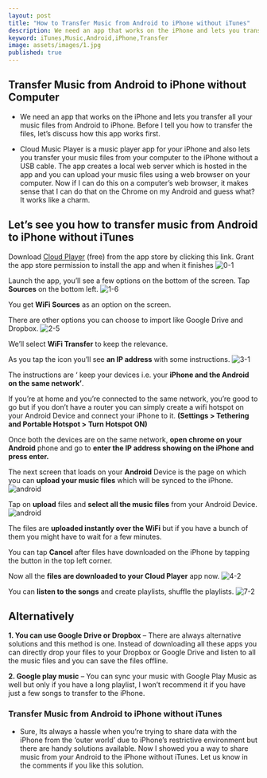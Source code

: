 ```yaml
---
layout: post
title: "How to Transfer Music from Android to iPhone without iTunes"
description: We need an app that works on the iPhone and lets you transfer all your music files from Android to iPhone
keyword: iTunes,Music,Android,iPhone,Transfer
image: assets/images/1.jpg
published: true
---
```


## Transfer Music from Android to iPhone without Computer
* We need an app that works on the iPhone and lets you transfer all your music files from Android to iPhone. Before I tell you how to transfer the files, let’s discuss how this app works first.

* Cloud Music Player is a music player app for your iPhone and also lets you transfer your music files from your computer to the iPhone without a USB cable. The app creates a local web server which is hosted in the app and you can upload your music files using a web browser on your computer. Now if I can do this on a computer’s web browser, it makes sense that I can do that on the Chrome on my Android and guess what? It works like a charm.

## Let’s see you how to transfer music from Android to iPhone without iTunes

Download [Cloud Player](https://itunes.apple.com/us/app/cloud-music-player-listener/id1054011814?mt=8) (free) from the app store by clicking this link. Grant the app store permission to install the app and when it finishes
![0-1](assets/images/0-1.jpg)

Launch the app, you’ll see a few options on the bottom of the screen. Tap **Sources** on the bottom left.
![1-6](assets/images/1-6.jpg)

You get **WiFi Sources** as an option on the screen.

There are other options you can choose to import like Google Drive and Dropbox.
![2-5](assets/images/2-5.jpg)

We’ll select **WiFi Transfer** to keep the relevance.

As you tap the icon you’ll see **an IP address** with some instructions.
![3-1](assets/images/3-1.jpg)

The instructions are ‘ keep your devices i.e. your **iPhone and the Android on the same network’**.

If you’re at home and you’re connected to the same network, you’re good to go but if you don’t have a router you can simply create a wifi hotspot on your Android Device and connect your iPhone to it. **(Settings > Tethering and Portable Hotspot > Turn Hotspot ON)**

Once both the devices are on the same network, **open chrome on your Android** phone and go to **enter the IP address showing on the iPhone and press enter.**

The next screen that loads on your **Android** Device is the page on which you can **upload your music files** which will be synced to the iPhone.
![android](assets/images/android.jpg)

Tap on **upload** files and **select all the music files** from your Android Device.
![android](assets/images/android2.jpg)

The files are **uploaded instantly over the WiFi** but if you have a bunch of them you might have to wait for a few minutes.

You can tap **Cancel** after files have downloaded on the iPhone by tapping the button in the top left corner.

Now all the **files are downloaded to your Cloud Player** app now.
![4-2](assets/images/4-2.jpg)

You can **listen to the songs** and create playlists, shuffle the playlists.
![7-2](assets/images/7-2.jpg)

## Alternatively
**1. You can use Google Drive or Dropbox** – There are always alternative solutions and this method is one. Instead of downloading all these apps you can directly drop your files to your Dropbox or Google Drive and listen to all the music files and you can save the files offline.

**2. Google play music** – You can sync your music with Google Play Music as well but only if you have a long playlist, I won’t recommend it if you have just a few songs to transfer to the iPhone.

### Transfer Music from Android to iPhone without iTunes
* Sure, Its always a hassle when you’re trying to share data with the iPhone from the ‘outer world’ due to iPhone’s restrictive environment but there are handy solutions available. Now I showed you a way to share music from your Android to the iPhone without iTunes. Let us know in the comments if you like this solution.
